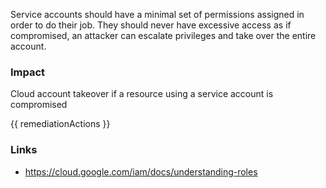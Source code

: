 
Service accounts should have a minimal set of permissions assigned in order to do their job. They should never have excessive access as if compromised, an attacker can escalate privileges and take over the entire account.

### Impact
Cloud account takeover if a resource using a service account is compromised

<!-- DO NOT CHANGE -->
{{ remediationActions }}

### Links
- https://cloud.google.com/iam/docs/understanding-roles
        